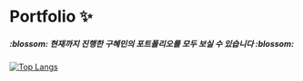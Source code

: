 #  Portfolio  :sparkles:
<h5> :blossom: 현재까지 진행한 구혜민의 포트폴리오를 모두 보실 수 있습니다 :blossom: </h5>

[![Top Langs](https://github-readme-stats.vercel.app/api/top-langs/?username=guhyemin&layout=compact)](https://github.com/guhyemin/github-readme-stats)
